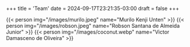 +++
title = 'Team'
date = 2024-09-17T23:21:35-03:00
draft = false
+++


<!-- ![don't remove me](/images/coconut.webp) -->
<!-- Murilo Kenji Unten -->

{{< person img="/images/murilo.jpeg" name="Murilo Kenji Unten" >}}
{{< person img="/images/robson.jpeg" name="Robson Santana de Almeida Junior" >}}
{{< person img="/images/coconut.webp" name="Victor Damasceno de Oliveira" >}}
